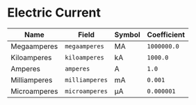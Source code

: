 # Electric Current

| Name         | Field          | Symbol | Coefficient |
| ------------ | -------------- | ------ | ----------- |
| Megaamperes  | `megaamperes`  | MA     | `1000000.0` |
| Kiloamperes  | `kiloamperes`  | kA     | `1000.0`    |
| Amperes      | `amperes`      | A      | `1.0`       |
| Milliamperes | `milliamperes` | mA     | `0.001`     |
| Microamperes | `microamperes` | µA     | `0.000001`  |
